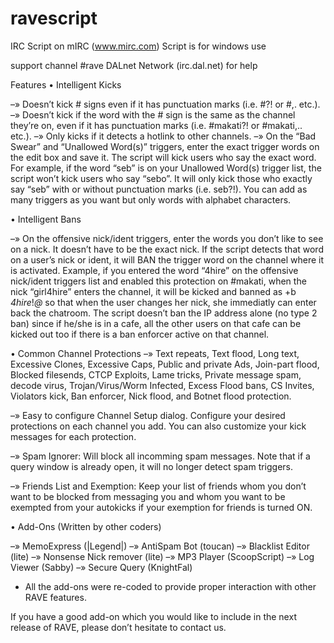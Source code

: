 # ravescript




IRC Script on mIRC (www.mirc.com)
Script is for windows use

support channel #rave DALnet Network (irc.dal.net) for help

Features
• Intelligent Kicks

–» Doesn’t kick # signs even if it has punctuation marks (i.e. #?! or #,. etc.).
–» Doesn’t kick if the word with the # sign is the same as the channel they’re on, even if it has punctuation marks (i.e. #makati?! or #makati,.. etc.).
–» Only kicks if it detects a hotlink to other channels.
–» On the “Bad Swear” and “Unallowed Word(s)” triggers, enter the exact trigger words on the edit box and save it. The script will kick users who say the exact word. For example, if the word “seb” is on your Unallowed Word(s) trigger list, the script won’t kick users who say “sebo”. It will only kick those who exactly say “seb” with or without punctuation marks (i.e. seb?!). You can add as many triggers as you want but only words with alphabet characters.

• Intelligent Bans

–» On the offensive nick/ident triggers, enter the words you don’t like to see on a nick. It doesn’t
have to be the exact nick. If the script detects that word on a user’s nick or ident, it will BAN the
trigger word on the channel where it is activated. Example, if you entered the word “4hire” on
the offensive nick/ident triggers list and enabled this protection on #makati, when the nick
“girl4hire” enters the channel, it will be kicked and banned as +b *4hire*!*@* so that when the
user changes her nick, she immediatly can enter back the chatroom. The script doesn’t ban the
IP address alone (no type 2 ban) since if he/she is in a cafe, all the other users on that cafe
can be kicked out too if there is a ban enforcer active on that channel.

• Common Channel Protections
–» Text repeats, Text flood, Long text, Excessive Clones, Excessive Caps, Public and
private Ads, Join-part flood, Blocked filesends, CTCP Exploits, Lame tricks, Private
message spam, decode virus, Trojan/Virus/Worm Infected, Excess Flood bans, CS
Invites, Violators kick, Ban enforcer, Nick flood, and Botnet flood protection.

–» Easy to configure Channel Setup dialog. Configure your desired protections on each
channel you add. You can also customize your kick messages for each protection.

–» Spam Ignorer: Will block all incomming spam messages. Note that if a query window
is already open, it will no longer detect spam triggers.

–» Friends List and Exemption: Keep your list of friends whom you don’t want to be
blocked from messaging you and whom you want to be exempted from your autokicks
if your exemption for friends is turned ON.

 

• Add-Ons (Written by other coders)

–» MemoExpress (|Legend|)
–» AntiSpam Bot (toucan)
–» Blacklist Editor (lite)
–» Nonsense Nick remover (lite)
–» MP3 Player (ScoopScript)
–» Log Viewer (Sabby)
–» Secure Query (KnightFal)

* All the add-ons were re-coded to provide proper
interaction with other RAVE features.

If you have a good add-on which you would like to include in
the next release of RAVE, please don’t hesitate to contact us.
